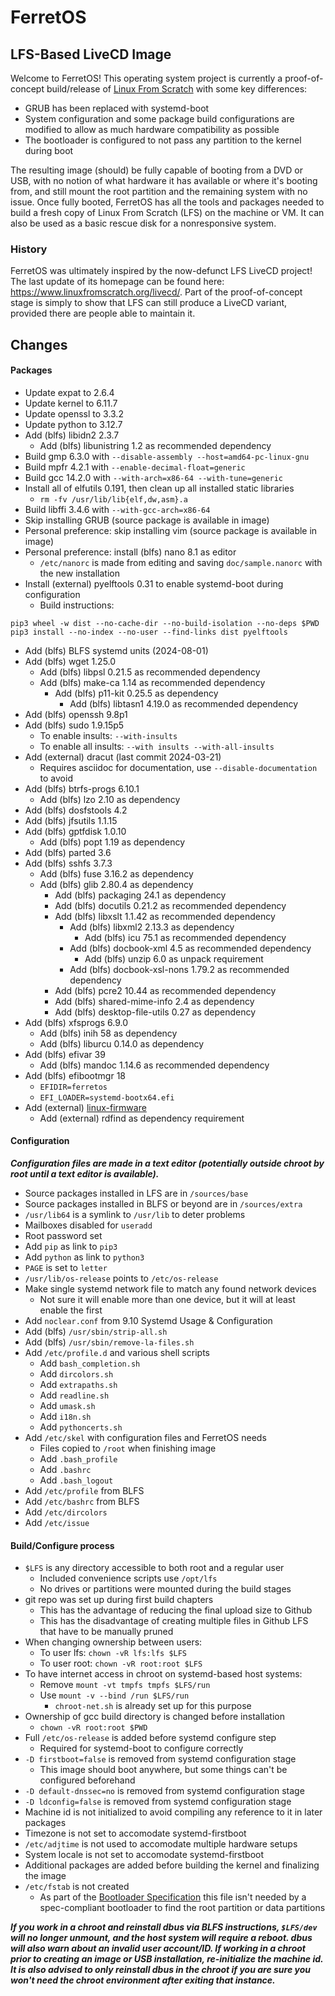 # FerretOS

## LFS-Based LiveCD Image

Welcome to FerretOS! This operating system project is currently a proof-of-concept
build/release of [Linux From Scratch](https://www.linuxfromscratch.org) with some key
differences:

- GRUB has been replaced with systemd-boot
- System configuration and some package build configurations are modified to allow
as much hardware compatibility as possible
- The bootloader is configured to not pass any partition to the kernel during boot

The resulting image (should) be fully capable of booting from a DVD or USB, with no
notion of what hardware it has available or where it's booting from, and still mount
the root partition and the remaining system with no issue. Once fully booted, FerretOS
has all the tools and packages needed to build a fresh copy of Linux From Scratch (LFS)
on the machine or VM. It can also be used as a basic rescue disk for a nonresponsive
system.

### History

FerretOS was ultimately inspired by the now-defunct LFS LiveCD project! The last
update of its homepage can be found here: <https://www.linuxfromscratch.org/livecd/>.
Part of the proof-of-concept stage is simply to show that LFS can still produce a
LiveCD variant, provided there are people able to maintain it.

## Changes

#### Packages

- Update expat to 2.6.4
- Update kernel to 6.11.7
- Update openssl to 3.3.2
- Update python to 3.12.7
- Add (blfs) libidn2 2.3.7
  - Add (blfs) libunistring 1.2 as recommended dependency
- Build gmp 6.3.0 with `--disable-assembly --host=amd64-pc-linux-gnu`
- Build mpfr 4.2.1 with `--enable-decimal-float=generic`
- Build gcc 14.2.0 with `--with-arch=x86-64 --with-tune=generic`
- Install all of elfutils 0.191, then clean up all installed static libraries
  - `rm -fv /usr/lib/lib{elf,dw,asm}.a`
- Build libffi 3.4.6 with `--with-gcc-arch=x86-64`
- Skip installing GRUB (source package is available in image)
- Personal preference: skip installing vim (source package is available in image)
- Personal preference: install (blfs) nano 8.1 as editor
  - `/etc/nanorc` is made from editing and saving `doc/sample.nanorc` with the new
installation
- Install (external) pyelftools 0.31 to enable systemd-boot during configuration
  - Build instructions:
```
pip3 wheel -w dist --no-cache-dir --no-build-isolation --no-deps $PWD
pip3 install --no-index --no-user --find-links dist pyelftools
```
- Add (blfs) BLFS systemd units (2024-08-01)
- Add (blfs) wget 1.25.0
  - Add (blfs) libpsl 0.21.5 as recommended dependency
  - Add (blfs) make-ca 1.14 as recommended dependency
    - Add (blfs) p11-kit 0.25.5 as dependency
      - Add (blfs) libtasn1 4.19.0 as recommended dependency
- Add (blfs) openssh 9.8p1
- Add (blfs) sudo 1.9.15p5
  - To enable insults: `--with-insults`
  - To enable all insults: `--with insults --with-all-insults`
- Add (external) dracut (last commit 2024-03-21)
  - Requires asciidoc for documentation, use `--disable-documentation` to avoid
- Add (blfs) btrfs-progs 6.10.1
  - Add (blfs) lzo 2.10 as dependency
- Add (blfs) dosfstools 4.2
- Add (blfs) jfsutils 1.1.15
- Add (blfs) gptfdisk 1.0.10
  - Add (blfs) popt 1.19 as dependency
- Add (blfs) parted 3.6
- Add (blfs) sshfs 3.7.3
  - Add (blfs) fuse 3.16.2 as dependency
  - Add (blfs) glib 2.80.4 as dependency
    - Add (blfs) packaging 24.1 as dependency
    - Add (blfs) docutils 0.21.2 as recommended dependency
    - Add (blfs) libxslt 1.1.42 as recommended dependency
      - Add (blfs) libxml2 2.13.3 as dependency
        - Add (blfs) icu 75.1 as recommended dependency
      - Add (blfs) docbook-xml 4.5 as recommended dependency
        - Add (blfs) unzip 6.0 as unpack requirement
      - Add (blfs) docbook-xsl-nons 1.79.2 as recommended dependency
    - Add (blfs) pcre2 10.44 as recommended dependency
    - Add (blfs) shared-mime-info 2.4 as dependency
    - Add (blfs) desktop-file-utils 0.27 as dependency
- Add (blfs) xfsprogs 6.9.0
  - Add (blfs) inih 58 as dependency
  - Add (blfs) liburcu 0.14.0 as dependency
- Add (blfs) efivar 39
  - Add (blfs) mandoc 1.14.6 as recommended dependency
- Add (blfs) efibootmgr 18
  - `EFIDIR=ferretos`
  - `EFI_LOADER=systemd-bootx64.efi`
- Add (external) [linux-firmware](https://git.kernel.org/pub/scm/linux/kernel/git/firmware/linux-firmware.git/)
  - Add (external) rdfind as dependency requirement

#### Configuration

***Configuration files are made in a text editor (potentially outside chroot by
root until a text editor is available).***

- Source packages installed in LFS are in `/sources/base`
- Source packages installed in BLFS or beyond are in `/sources/extra`
- `/usr/lib64` is a symlink to `/usr/lib` to deter problems
- Mailboxes disabled for `useradd`
- Root password set
- Add `pip` as link to `pip3`
- Add `python` as link to `python3`
- `PAGE` is set to `letter`
- `/usr/lib/os-release` points to `/etc/os-release`
- Make single systemd network file to match any found network devices
  - Not sure it will enable more than one device, but it will at least enable the first
- Add `noclear.conf` from 9.10 Systemd Usage & Configuration
- Add (blfs) `/usr/sbin/strip-all.sh`
- Add (blfs) `/usr/sbin/remove-la-files.sh`
- Add `/etc/profile.d` and various shell scripts
  - Add `bash_completion.sh`
  - Add `dircolors.sh`
  - Add `extrapaths.sh`
  - Add `readline.sh`
  - Add `umask.sh`
  - Add `i18n.sh`
  - Add `pythoncerts.sh`
- Add `/etc/skel` with configuration files and FerretOS needs
  - Files copied to `/root` when finishing image
  - Add `.bash_profile`
  - Add `.bashrc`
  - Add `.bash_logout`
- Add `/etc/profile` from BLFS
- Add `/etc/bashrc` from BLFS
- Add `/etc/dircolors`
- Add `/etc/issue`

#### Build/Configure process

- `$LFS` is any directory accessible to both root and a regular user
  - Included convenience scripts use `/opt/lfs`
  - No drives or partitions were mounted during the build stages
- git repo was set up during first build chapters
  - This has the advantage of reducing the final upload size to Github
  - This has the disadvantage of creating multiple files in Github LFS that have to be
manually pruned
- When changing ownership between users:
  - To user lfs: `chown -vR lfs:lfs $LFS`
  - To user root: `chown -vR root:root $LFS`
- To have internet access in chroot on systemd-based host systems:
  - Remove `mount -vt tmpfs tmpfs $LFS/run`
  - Use `mount -v --bind /run $LFS/run`
    - `chroot-net.sh` is already set up for this purpose
- Ownership of gcc build directory is changed before installation
  - `chown -vR root:root $PWD`
- Full `/etc/os-release` is added before systemd configure step
  - Required for systemd-boot to configure correctly
- `-D firstboot=false` is removed from systemd configuration stage
  - This image should boot anywhere, but some things can't be configured beforehand
- `-D default-dnssec=no` is removed from systemd configuration stage
- `-D ldconfig=false` is removed from systemd configuration stage
- Machine id is not initialized to avoid compiling any reference to it in later packages
- Timezone is not set to accomodate systemd-firstboot
- `/etc/adjtime` is not used to accomodate multiple hardware setups
- System locale is not set to accomodate systemd-firstboot
- Additional packages are added before building the kernel and finalizing the image
- `/etc/fstab` is not created
  - As part of the [Bootloader Specification](https://uapi-group.org/specifications/specs/boot_loader_specification/)
this file isn't needed by a spec-compliant bootloader to find the root
partition or data partitions

***If you work in a chroot and reinstall dbus via BLFS instructions, `$LFS/dev` will no
longer unmount, and the host system will require a reboot. dbus will also warn about an
invalid user account/ID. If working in a chroot prior to creating an image or USB
installation, re-initialize the machine id. It is also advised to only reinstall dbus in
the chroot if you are sure you won't need the chroot environment after exiting that
instance.***
